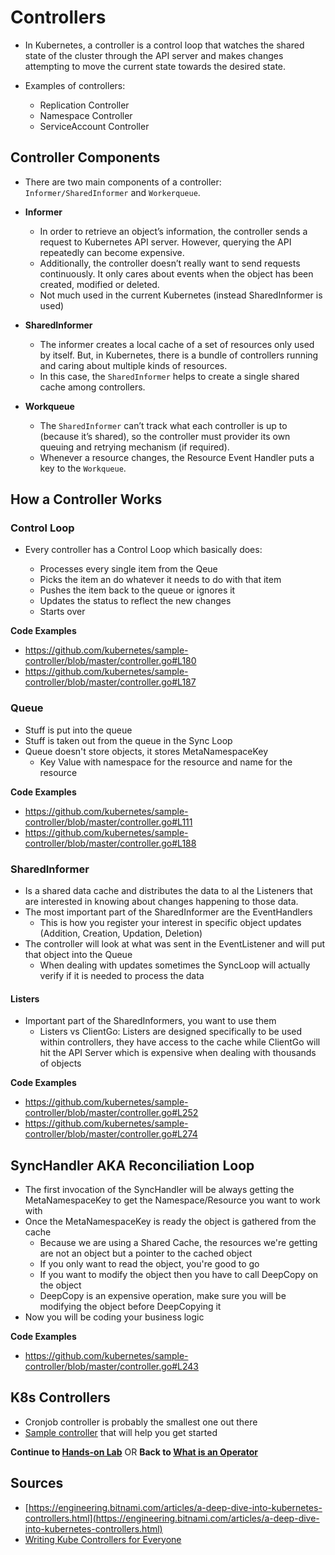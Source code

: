 # Controllers

* In Kubernetes, a controller is a control loop that watches the shared state of the cluster through the API server and makes changes attempting to move the current state towards the desired state.

* Examples of controllers:

  * Replication Controller
  * Namespace Controller
  * ServiceAccount Controller

## Controller Components

* There are two main components of a controller: `Informer/SharedInformer` and `Workerqueue`.

* **Informer**

  * In order to retrieve an object’s information, the controller sends a request to Kubernetes API server. However, querying the API repeatedly can become expensive.
  * Additionally, the controller doesn’t really want to send requests continuously. It only cares about events when the object has been created, modified or deleted.
  * Not much used in the current Kubernetes (instead SharedInformer is used)

* **SharedInformer**

  * The informer creates a local cache of a set of resources only used by itself. But, in Kubernetes, there is a bundle of controllers running and caring about multiple kinds of resources.
  * In this case, the `SharedInformer` helps to create a single shared cache among controllers.

* **Workqueue**
 
  * The `SharedInformer` can’t track what each controller is up to (because it’s shared), so the controller must provider its own queuing and retrying mechanism (if required).
  * Whenever a resource changes, the Resource Event Handler puts a key to the `Workqueue`.

## How a Controller Works

### Control Loop

* Every controller has a Control Loop which basically does:

  * Processes every single item from the Qeue
  * Picks the item an do whatever it needs to do with that item
  * Pushes the item back to the queue or ignores it
  * Updates the status to reflect the new changes
  * Starts over

**Code Examples**
* https://github.com/kubernetes/sample-controller/blob/master/controller.go#L180
* https://github.com/kubernetes/sample-controller/blob/master/controller.go#L187

### Queue

* Stuff is put into the queue
* Stuff is taken out from the queue in the Sync Loop
* Queue doesn't store objects, it stores MetaNamespaceKey
  * Key Value with namespace for the resource and name for the resource

**Code Examples**
* https://github.com/kubernetes/sample-controller/blob/master/controller.go#L111
* https://github.com/kubernetes/sample-controller/blob/master/controller.go#L188

### SharedInformer

* Is a shared data cache and distributes the data to al the Listeners that are interested in knowing about changes happening to those data.
* The most important part of the SharedInformer are the EventHandlers
  * This is how you register your interest in specific object updates (Addition, Creation, Updation, Deletion)
* The controller will look at what was sent in the EventListener and will put that object into the Queue
  * When dealing with updates sometimes the SyncLoop will actually verify if it is needed to process the data

#### Listers

* Important part of the SharedInformers, you want to use them
  * Listers vs ClientGo: Listers are designed specifically to be used within controllers, they have access to the cache while ClientGo will hit the API Server which is expensive when dealing with thousands of objects

**Code Examples**
* https://github.com/kubernetes/sample-controller/blob/master/controller.go#L252
* https://github.com/kubernetes/sample-controller/blob/master/controller.go#L274

## SyncHandler AKA Reconciliation Loop

* The first invocation of the SyncHandler will be always getting the MetaNamespaceKey to get the Namespace/Resource you want to work with
* Once the MetaNamespaceKey is ready the object is gathered from the cache
  * Because we are using a Shared Cache, the resources we're getting are not an object but a pointer to the cached object
  * If you only want to read the object, you're good to go
  * If you want to modify the object then you have to call DeepCopy on the object
  * DeepCopy is an expensive operation, make sure you will be modifying the object before DeepCopying it
* Now you will be coding your business logic

**Code Examples**
* https://github.com/kubernetes/sample-controller/blob/master/controller.go#L243

## K8s Controllers

* Cronjob controller is probably the smallest one out there
* [Sample controller](https://github.com/kubernetes/sample-controller) that will help you get started


**Continue to [Hands-on Lab](03-writing-your-very-first-operator.md)** OR **Back to [What is an Operator](01-what-is-an-operator.md)**

## Sources

* [https://engineering.bitnami.com/articles/a-deep-dive-into-kubernetes-controllers.html](https://engineering.bitnami.com/articles/a-deep-dive-into-kubernetes-controllers.html)
* [Writing Kube Controllers for Everyone](https://www.youtube.com/watch?v=AUNPLQVxvmw)
